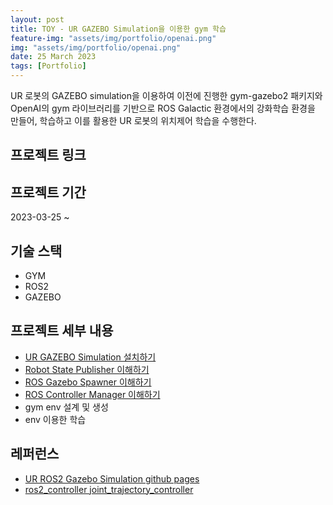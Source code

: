 ```yaml
---
layout: post
title: TOY - UR GAZEBO Simulation을 이용한 gym 학습
feature-img: "assets/img/portfolio/openai.png"
img: "assets/img/portfolio/openai.png"
date: 25 March 2023
tags: [Portfolio]
---
```


UR 로봇의 GAZEBO simulation을 이용하여 이전에 진행한 gym-gazebo2 패키지와 OpenAI의 gym 라이브러리를 기반으로 ROS Galactic 환경에서의 강화학습 환경을 만들어, 학습하고 이를 활용한 UR 로봇의 위치제어 학습을 수행한다.

## 프로젝트 링크

## 프로젝트 기간

2023-03-25 ~

## 기술 스택

- GYM
- ROS2
- GAZEBO

## 프로젝트 세부 내용

- [UR GAZEBO Simulation 설치하기](/2023/03/25/ur-gazebo-install.html)
- [Robot State Publisher 이해하기](/2023/04/07/ros-robot-state-publisher.html)
- [ROS Gazebo Spawner 이해하기](/2023/04/15/ros-spawner.html)
- [ROS Controller Manager 이해하기](/2023/04/16/ros-controller-manager.html)
- gym env 설계 및 생성
- env 이용한 학습

## 레퍼런스

- [UR ROS2 Gazebo Simulation github pages](https://github.com/UniversalRobots/Universal_Robots_ROS2_Gazebo_Simulation)
- [ros2_controller joint_trajectory_controller](https://control.ros.org/foxy/doc/ros2_controllers/joint_trajectory_controller/doc/userdoc.html#using-joint-trajectory-controller-s)